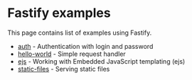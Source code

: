 # Fastify examples

This page contains list of examples using Fastify.

- [auth](./auth) - Authentication with login and password
- [hello-world](./hello-world) - Simple request handler
- [ejs](./ejs) - Working with Embedded JavaScript templating (ejs)
- [static-files](./static-files) - Serving static files
